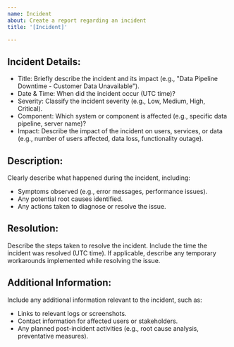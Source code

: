 ```yaml
---
name: Incident
about: Create a report regarding an incident
title: '[Incident]'

---
```

## Incident Details:

- Title: Briefly describe the incident and its impact (e.g., "Data Pipeline Downtime - Customer Data Unavailable").
- Date & Time: When did the incident occur (UTC time)?
- Severity: Classify the incident severity (e.g., Low, Medium, High, Critical).
- Component: Which system or component is affected (e.g., specific data pipeline, server name)?
- Impact: Describe the impact of the incident on users, services, or data (e.g., number of users affected, data loss, functionality outage).

## Description:

Clearly describe what happened during the incident, including:
- Symptoms observed (e.g., error messages, performance issues).
- Any potential root causes identified.
- Any actions taken to diagnose or resolve the issue.

## Resolution:

Describe the steps taken to resolve the incident.
Include the time the incident was resolved (UTC time).
If applicable, describe any temporary workarounds implemented while resolving the issue.

## Additional Information:

Include any additional information relevant to the incident, such as:
- Links to relevant logs or screenshots.
- Contact information for affected users or stakeholders.
- Any planned post-incident activities (e.g., root cause analysis, preventative measures).
